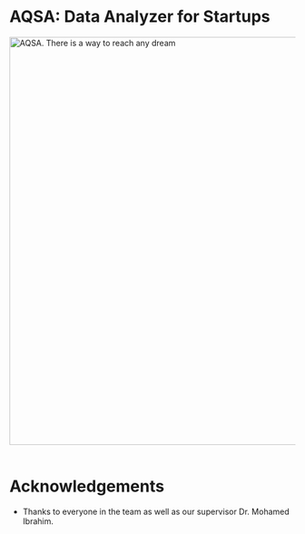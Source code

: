 # AQSA: Data Analyzer for Startups

<img src="https://github.com/mohamedyosef101/aqsa-version-0/assets/118842452/82eb7991-0f6f-4cad-82be-330b776a94de" alt="AQSA. There is a way to reach any dream" width="720">

<div><br></div>

# **Acknowledgements**
* Thanks to everyone in the team as well as our supervisor Dr. Mohamed Ibrahim.

